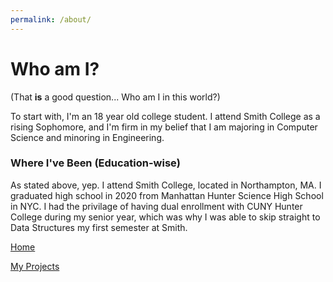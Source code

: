 ```yaml
---
permalink: /about/
---
```


# Who am I?

(That **is** a good question... Who am I in this world?)

To start with, I'm an 18 year old college student. I attend Smith College as a rising Sophomore, and I'm firm in my belief that I am majoring in Computer Science and minoring in Engineering.

### Where I've Been (Education-wise)

As stated above, yep. I attend Smith College, located in Northampton, MA. I graduated high school in 2020 from Manhattan Hunter Science High School in NYC. I had the privilage of having dual enrollment with CUNY Hunter College during my senior year, which was why I was able to skip straight to Data Structures my first semester at Smith.

[Home](https://juliayu2002.github.io/)

[My Projects](https://juliayu2002.github.io/projects)
